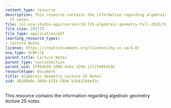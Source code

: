 ```yaml
---
content_type: resource
description: This resource contains the information regarding algebraic geometry lecture
  25 notes.
file: /ol-ocw-studio-app/courses/18-725-algebraic-geometry-fall-2015/50280e0c3669632458deb1b43344e43c_MIT18_725F15_lec25.pdf
file_size: 293175
file_type: application/pdf
learning_resource_types:
- Lecture Notes
license: https://creativecommons.org/licenses/by-nc-sa/4.0/
ocw_type: OCWFile
parent_title: Lecture Notes
parent_type: CourseSection
parent_uid: 5f85de59-109b-d1ba-1240-11f2f689453b
resourcetype: Document
title: Algebraic Geometry Lecture 25 Notes
uid: 50280e0c-3669-6324-58de-b1b43344e43c
---
```

This resource contains the information regarding algebraic geometry lecture 25 notes.